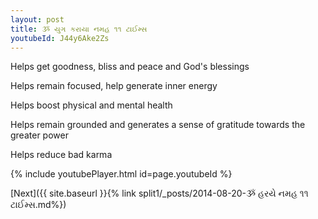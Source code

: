 ```yaml
---
layout: post
title: ૐ યુગ કરાયા નમહ ૧૧ ટાઈમ્સ
youtubeId: J44y6Ake2Zs
---
```

 
 
Helps get goodness, bliss and peace and God's blessings
 
Helps remain focused, help generate inner energy 
 
Helps boost physical and mental health 
 
Helps remain grounded and generates a sense of gratitude towards the greater power 
 
Helps reduce bad karma
 
 
 
 


{% include youtubePlayer.html id=page.youtubeId %}
 
[Next]({{ site.baseurl }}{% link  split1/_posts/2014-08-20-ૐ હરયે નમહ ૧૧ ટાઈમ્સ.md%})
 
